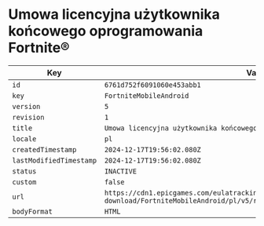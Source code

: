 # Umowa licencyjna użytkownika końcowego oprogramowania Fortnite®

| Key | Value |
| --- | ----- |
| `id` | `6761d752f6091060e453abb1` |
| `key` | `FortniteMobileAndroid` |
| `version` | `5` |
| `revision` | `1` |
| `title` | `Umowa licencyjna użytkownika końcowego oprogramowania Fortnite®` |
| `locale` | `pl` |
| `createdTimestamp` | `2024-12-17T19:56:02.080Z` |
| `lastModifiedTimestamp` | `2024-12-17T19:56:02.080Z` |
| `status` | `INACTIVE` |
| `custom` | `false` |
| `url` | `https://cdn1.epicgames.com/eulatracking-download/FortniteMobileAndroid/pl/v5/r1/64957a43ec2ac496bdbbea1a7f4d6bad.pdf` |
| `bodyFormat` | `HTML` |
